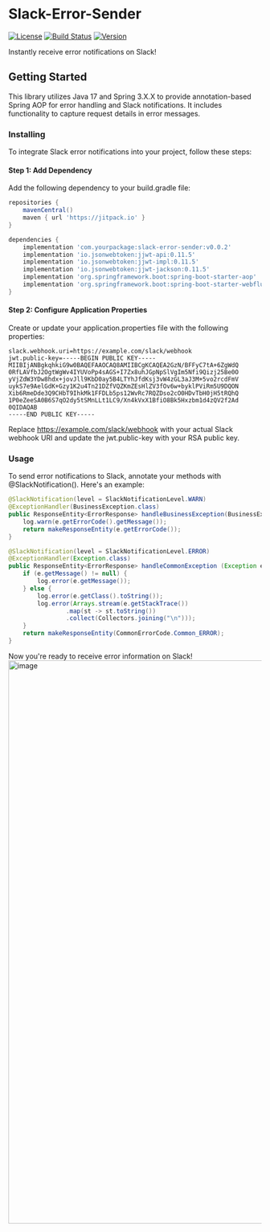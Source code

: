# Slack-Error-Sender

[![License](https://img.shields.io/badge/license-MIT-blue.svg)](LICENSE)
[![Build Status](https://img.shields.io/github/actions/workflow/status/dlehddn/slack-error-sender/main.yml?branch=main)](https://github.com/dlehddn/slack-error-sender/actions)
[![Version](https://img.shields.io/github/v/release/dlehddn/slack-error-sender)](https://github.com/dlehddn/slack-error-sender/releases)

Instantly receive error notifications on Slack!

## Getting Started
This library utilizes Java 17 and Spring 3.X.X to provide annotation-based Spring AOP for error handling and Slack notifications. It includes functionality to capture request details in error messages.

### Installing
To integrate Slack error notifications into your project, follow these steps:

#### Step 1: Add Dependency
Add the following dependency to your build.gradle file:

```groovy
repositories {
	mavenCentral()
	maven { url 'https://jitpack.io' }
}
```
```groovy
dependencies {
    implementation 'com.yourpackage:slack-error-sender:v0.0.2'
    implementation 'io.jsonwebtoken:jjwt-api:0.11.5'
    implementation 'io.jsonwebtoken:jjwt-impl:0.11.5'
    implementation 'io.jsonwebtoken:jjwt-jackson:0.11.5'
    implementation 'org.springframework.boot:spring-boot-starter-aop'
    implementation 'org.springframework.boot:spring-boot-starter-webflux'
}
```

#### Step 2: Configure Application Properties
Create or update your application.properties file with the following properties:
```
slack.webhook.uri=https://example.com/slack/webhook
jwt.public-key=-----BEGIN PUBLIC KEY-----
MIIBIjANBgkqhkiG9w0BAQEFAAOCAQ8AMIIBCgKCAQEA2GzN/BFFyC7tA+6ZgWdQ
0RfLAVfbJ2OgtWgWv4IYUVoPp4sAGS+I7Zx8uhJGpNpSlVgIm5Nfi9Qizj25Be0O
yVjZdW3YDw8hdx+jovJll9KbD0ay5B4LTYhJfdKsj3vW4zGL3aJ3M+5vo2rcdFmV
uykS7e9AelGdK+Gzy1K2u4Tn21DZfVQZKmZEsHlZV3fOv6w+byklPViRm5U9DQON
Xib6RmeDde3Q9CHbT9IhkMk1FFDLb5ps12WvRc7RQZDso2cO0HDvTbH0jH5tRQhQ
1P0eZeeSA0B6S7qO2dy5tSMnLLt1LC9/Xn4kVxX1BfiO8Bk5Hxzbm1d4zQV2f2Ad
0QIDAQAB
-----END PUBLIC KEY-----
```
Replace https://example.com/slack/webhook with your actual Slack webhook URI and update the jwt.public-key with your RSA public key.

### Usage
To send error notifications to Slack, annotate your methods with @SlackNotification(). Here's an example:
```java
@SlackNotification(level = SlackNotificationLevel.WARN)
@ExceptionHandler(BusinessException.class)
public ResponseEntity<ErrorResponse> handleBusinessException(BusinessException e) {
    log.warn(e.getErrorCode().getMessage());
    return makeResponseEntity(e.getErrorCode());
}

@SlackNotification(level = SlackNotificationLevel.ERROR)
@ExceptionHandler(Exception.class)
public ResponseEntity<ErrorResponse> handleCommonException (Exception e) {
    if (e.getMessage() != null) {
        log.error(e.getMessage());
    } else {
        log.error(e.getClass().toString());
        log.error(Arrays.stream(e.getStackTrace()) 
                .map(st -> st.toString()) 
                .collect(Collectors.joining("\n")));
    }
    return makeResponseEntity(CommonErrorCode.Common_ERROR);
}
```


Now you're ready to receive error information on Slack!
<img width="1122" alt="image" src="https://github.com/dlehddn/slack-error-sender/assets/127951186/b6d98e7e-fd74-425f-bc15-4a25622dddad">

